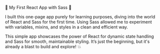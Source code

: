 🚀 My First React App with Sass 🎨

I built this one-page app purely for learning purposes, diving into the world of React and Sass for the first time. Using Sass allowed me to experiment with variables, mixins, and styles in a clean and efficient way.

This simple app showcases the power of React for dynamic state handling and Sass for smooth, maintainable styling. It’s just the beginning, but it's already a blast to build and explore! 💥
